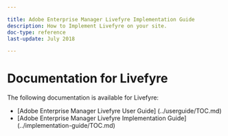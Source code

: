```yaml
---

title: Adobe Enterprise Manager Livefyre Implementation Guide
description: How to Implement Livefyre on your site.
doc-type: reference
last-update: July 2018

---
```


# Documentation for Livefyre

The following documentation is available for Livefyre:
  + [Adobe Enterprise Manager Livefyre User Guide] (../userguide/TOC.md)
  + [Adobe Enterprise Manager Livefyre Implementation Guide] (../implementation-guide/TOC.md)




